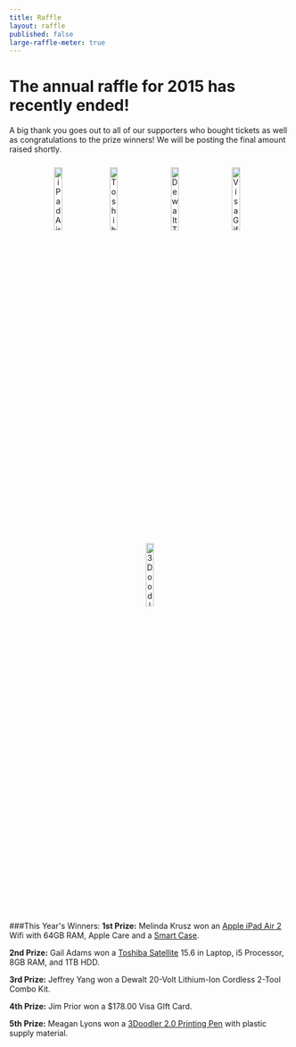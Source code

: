 ```yaml
---
title: Raffle
layout: raffle
published: false
large-raffle-meter: true
---
```



# **The annual raffle for 2015 has recently ended!**

A big thank you goes out to all of our supporters who bought tickets as well as congratulations to the prize winners!
We will be posting the final amount raised shortly.

<link rel="stylesheet" type="text/css" href="{{ site.url }}/assets/css/raffle-pictures.css">
<div id="raffle-pictures" align="center">
	<img id="raffle-ipad" alt="iPad Air 2" style="width: 17%;" src="{{ site.url }}/assets/img/raffle/ipad-air.png">
	<img alt="Toshiba Laptop" style="width: 17%; padding: 10px;" src="{{ site.url }}/assets/img/raffle/laptop.png">
	<img alt="Dewalt Tool Kit" style="width: 17%; padding: 10px;" src="{{ site.url }}/assets/img/raffle/tool-kit.png">
	<img alt="Visa Gift Card" style="width: 17%; padding: 10px;" src="{{ site.url }}/assets/img/raffle/visa-card.png">
	<img id="raffle-3doodler" alt="3Doodler 2.0 Printing Pen" style="width: 17%;" src="{{ site.url }}/assets/img/raffle/3doodler-pen.png">
</div>


###This Year's Winners:
__1st Prize:__ Melinda Krusz won an [Apple iPad Air 2](http://www.apple.com/ipad-air-2) Wifi with 64GB RAM, Apple Care and a [Smart Case](http://www.apple.com/shop/product/MGTT2ZM/A/ipad-air-2-smart-case-midnight-blue).

__2nd Prize:__ Gail Adams won a [Toshiba Satellite](http://us.toshiba.com/computers/laptops/satellite) 15.6 in Laptop, i5 Processor, 8GB RAM, and 1TB HDD.

__3rd Prize:__ Jeffrey Yang won a Dewalt 20-Volt Lithium-Ion Cordless 2-Tool Combo Kit.

__4th Prize:__ Jim Prior won a $178.00 Visa GIft Card.

__5th Prize:__ Meagan Lyons won a [3Doodler 2.0 Printing Pen](https://www.kickstarter.com/projects/1351910088/3doodler-20-the-worlds-first-3d-printing-pen-reinv) with plastic supply material.
